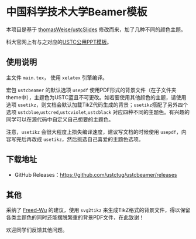 # 中国科学技术大学Beamer模板

本项目是基于 [thomasWeise/ustcSlides](https://github.com/thomasWeise/ustcSlides) 修改而来，加了几种不同的颜色主题。

科大官网上有与之对应的[USTC公用PPT模板](http://lswhw.ustc.edu.cn/public/inc/editer/attached/file/20181106/20181106152958_72346.zip)。

## 使用说明

主文件 `main.tex`， 使用 `xelatex` 引擎编译。

宏包 `ustcbeamer` 的默认选项 `usepdf` 使用PDF形式的背景文件（在子文件夹theme中），主题色为USTC蓝且不可更改。如若要使用其他颜色的主题，请使用选项 `usetikz`，则文档会默认加载TikZ代码生成的背景；`usetikz`搭配了另外四个选项 `ustcblue`,`ustcred`,`ustcviolet`,`ustcblack` 对应四种不同的主题色。有兴趣的同学可以在源代码中自定义自己想要的主题色。

注意，`usetikz` 会很大程度上损失编译速度，建议写文档的时候使用 `usepdf`，内容写完后再改成 `usetikz`，然后挑选自己喜爱的主题色选项。


## 下载地址

- GitHub Releases：https://github.com/ustctug/ustcbeamer/releases


## 其他

采纳了 [Freed-Wu](https://github.com/Freed-Wu) 的建议，使用 `svg2tikz` 来生成TikZ格式的背景文件，得以保留各类主题色的同时还能摆脱繁重的背景PDF文件，在此致谢！

欢迎同学们反馈其他问题。
